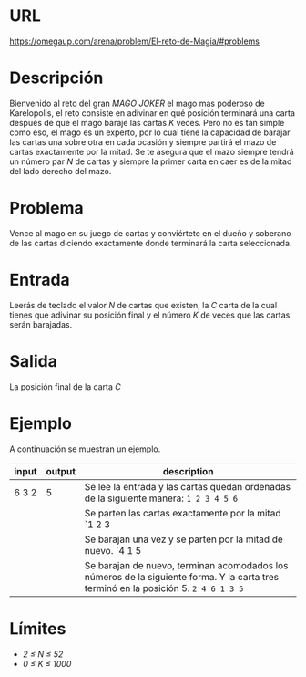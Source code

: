 # URL

https://omegaup.com/arena/problem/El-reto-de-Magia/#problems

# Descripción

Bienvenido al reto del gran *MAGO JOKER* el mago mas poderoso de Karelopolis, el reto consiste en adivinar en qué posición terminará una carta después de que el mago baraje las cartas *K* veces. Pero no es tan simple como eso, el mago es un experto, por lo cual tiene la capacidad de barajar las cartas una sobre otra en cada ocasión y siempre partirá el mazo de cartas exactamente por la mitad. Se te asegura que el mazo siempre tendrá un número par *N* de cartas y siempre la primer carta en caer es de la mitad del lado derecho del mazo.

# Problema

Vence al mago en su juego de cartas y conviértete en el dueño y soberano de las cartas diciendo exactamente donde terminará la carta seleccionada.

# Entrada

Leerás de teclado el valor *N* de cartas que existen, la *C* carta de la cual tienes que adivinar su posición final y el número *K* de veces que las cartas serán barajadas.

# Salida

La posición final de la carta *C*

# Ejemplo

A continuación se muestran un ejemplo.

| input | output | description |
|-------|--------|-------------|
| 6 3 2 | 5      | Se lee la entrada y las cartas quedan ordenadas de la siguiente manera: `1 2 3 4 5 6` |
| | | Se parten las cartas exactamente por la mitad `1 2 3 | 4 5 6` |
| | | Se barajan una vez y se parten por la mitad de nuevo. `4 1 5 | 2 6 3` |
| | | Se barajan de nuevo, terminan acomodados los números de la siguiente forma. Y la carta tres terminó en la posición 5. `2 4 6 1 3 5` |

# Límites

* *2 ≤ N ≤ 52*
* *0 ≤ K ≤ 1000*